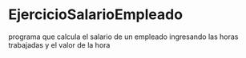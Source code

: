 # EjercicioSalarioEmpleado
programa que calcula el salario de un empleado ingresando las horas trabajadas y el valor de la hora
